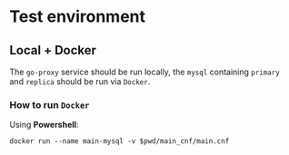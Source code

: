 # Test environment

## Local + Docker

The `go-proxy` service should be run locally, the `mysql` containing `primary` and `replica` should be run via `Docker`.

### How to run `Docker`

Using **Powershell**:

```shell
docker run --name main-mysql -v $pwd/main_cnf/main.cnf
```
